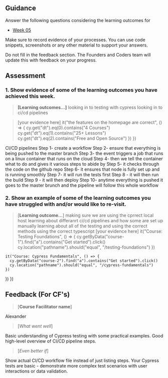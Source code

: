 ## Guidance
Answer the following questions considering the learning outcomes for
- [Week 05](https://learn.foundersandcoders.com/course/syllabus/developer/week05-project03-test-deploy/learning-outcomes/)

Make sure to record evidence of your processes. You can use code snippets, screenshots or any other material to support your answers.

Do not fill in the feedback section. The Founders and Coders team will update this with feedback on your progress.

## Assessment
 ### 1. Show evidence of some of the learning outcomes you have achieved this week.
> **[Learning outcomes...]**
> looking in to testing with cypress
> looking in to ci/cd pipelines


> [your evidence here]
> it("the features on the homepage are correct", () => {
      cy.get("dt").eq(0).contains("4 Courses")
      cy.get("dt").eq(1).contains("25+ Lessons")
      cy.get("dt").eq(2).contains("Free and Open Source")
    })
  })

CI/CD pipelines 
Step 1- create a workflow
Step 2- ensure that everything is being pushed to the master branch
Step 3- the event triggers a job that runs on a linux container that runs on the cloud 
Step 4- then we tell the container what to do and gives it various steps to abide by 
Step 5- it checks through the code on the github repo
Step 6- it ensures that node is fully set up and is running smoothly
Step 7- it will run the tests first
Step 8 - it will then run the build
Step 9 - it will then deploy
Step 10- anytime everything is pushed it goes to the master brunch and the pipeline will follow this whole workflow


 ### 2. Show an example of some of the learning outcomes you have struggled with and/or would like to re-visit.
> [**Learning outcome...**]
> making sure we are using the cprrect local host
> learning about differanrt ci/cd pipelines and how some are set up manually
> learning about all of the testing and using the correct methods
> using the correct typescript
> [your evidence here]
>  it("Course: Testing Foundations", () => {
      cy.getByData("course-1").find("a").contains("Get started").click()
      cy.location("pathname").should("equal", "/testing-foundations")
    })

    it("Course: Cypress Fundamentals", () => {
      cy.getByData("course-2").find("a").contains("Get started").click()
      cy.location("pathname").should("equal", "/cypress-fundamentals")
    })
  })
})

## Feedback (For CF's)
> [**Course Facilitator name**]

Alexander

> [*What went well*]

Basic understanding of Cypress testing with some practical examples. Good high-level overview of CI/CD pipeline steps.

> [*Even better if*]

Show actual CI/CD workflow file instead of just listing steps. Your Cypress tests are basic - demonstrate more complex test scenarios with user interactions or data validation.

